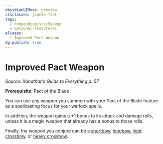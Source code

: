 ```yaml
---
obsidianUIMode: preview
cssclasses: json5e-feat
tags:
  - compendium/src/5e/xge
  - optional-feature/ei
aliases:
  - Improved Pact Weapon
dg-publish: true
---
```

# Improved Pact Weapon
*Source: Xanathar's Guide to Everything p. 57*  

**Prerequisite**: Pact of the Blade

You can use any weapon you summon with your Pact of the Blade feature as a spellcasting focus for your warlock spells.

In addition, the weapon gains a +1 bonus to its attack and damage rolls, unless it is a magic weapon that already has a bonus to those rolls.

Finally, the weapon you conjure can be a [shortbow](/Admin/CLI/items/shortbow.md), [longbow](/Admin/CLI/items/longbow.md), [light crossbow](/Admin/CLI/items/light-crossbow.md), or [heavy crossbow](/Admin/CLI/items/heavy-crossbow.md).